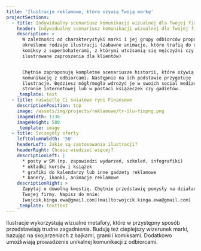 ```yaml
---
title: 'Ilustracje reklamowe, które ożywią Twoją markę'
projectSections:
  - title: Indywidualny scenariusz komunikacji wizualnej dla Twojej firmy
    header: Indywidualny scenariusz komunikacji wizualnej dla Twojej firmy
    description: >
      W zależności od charakterystyki marki i jej grupy odbiorców proponuję
      określone rodzaje ilustracji (zabawne animacje, które trafią do dzieci,
      komiksy z superbohaterami, z którymi utożsamią się mężczyźni czy
      ilustrowane zaproszenia dla klientów)


      Chętnie zaproponuję kompletne scenariusze historii, które ożywią Twoją
      komunikację z odbiorcami. Następnie na ich podstawie przygotuję
      ilustracje. Będziesz mógł/mogła wdrożyć je w swoich social mediach, na
      stronie internetowej lub w postaci książeczek czy gadżetów.
    _template: text
  - title: naświetlę Ci światowe ryni Finansowe
    descriptionPosition: top
    image: /assets/img/projects/reklamowe/tr-ilu-finpng.png
    imageWidth: 1136
    imageHeight: 580
    _template: image
  - title: Szczegóły oferty
    leftColumnWidth: '50'
    headerLeft: Jakie są zastosowania ilustracji?
    headerRight: Chcesz wiedzieć więcej?
    descriptionLeft: |
      * posty w SM (np. zapowiedzi wydarzeń, szkoleń, infografiki)
      * okładki kursów i książek
      * grafiki do kalendarzy lub inne gadżety reklamowe
      * banery, ikonki, animacje reklamowe
    descriptionRight: >
      Zapytaj o dowolną kwestię. Chętnie przedstawię pomysły na działania dla
      Twojej firmy. Napisz do mnie:
      [wojcik.kinga.ewa@gmail.com](mailto:wojcik.kinga.ewa@gmail.com)
    _template: textText
---
```


Ilustracje wykorzystują wizualne metafory, które w przystępny sposób przedstawiają trudne zagadnienia. Budują też cieplejszy wizerunek marki, bazując na skojarzeniach z bajkami, grami i komiksami. Dodatkowo umożliwiają prowadzenie unikalnej komunikacji z odbiorcami.
